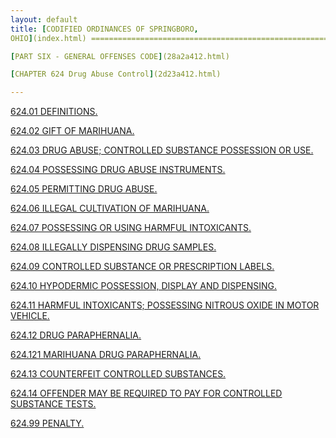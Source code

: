 ```yaml
---
layout: default 
title: [CODIFIED ORDINANCES OF SPRINGBORO,
OHIO](index.html) =====================================================

[PART SIX - GENERAL OFFENSES CODE](28a2a412.html)

[CHAPTER 624 Drug Abuse Control](2d23a412.html)

---
```


[624.01 DEFINITIONS.](2d3ea412.html)

[624.02 GIFT OF MARIHUANA.](2d92a412.html)

[624.03 DRUG ABUSE; CONTROLLED SUBSTANCE POSSESSION OR
USE.](2d9aa412.html)

[624.04 POSSESSING DRUG ABUSE INSTRUMENTS.](2db2a412.html)

[624.05 PERMITTING DRUG ABUSE.](2dbba412.html)

[624.06 ILLEGAL CULTIVATION OF MARIHUANA.](2dc7a412.html)

[624.07 POSSESSING OR USING HARMFUL INTOXICANTS.](2dd4a412.html)

[624.08 ILLEGALLY DISPENSING DRUG SAMPLES.](2ddca412.html)

[624.09 CONTROLLED SUBSTANCE OR PRESCRIPTION LABELS.](2de7a412.html)

[624.10 HYPODERMIC POSSESSION, DISPLAY AND DISPENSING.](2deca412.html)

[624.11 HARMFUL INTOXICANTS; POSSESSING NITROUS OXIDE IN MOTOR
VEHICLE.](2dfaa412.html)

[624.12 DRUG PARAPHERNALIA.](2e04a412.html)

[624.121 MARIHUANA DRUG PARAPHERNALIA.](2e33a412.html)

[624.13 COUNTERFEIT CONTROLLED SUBSTANCES.](2e42a412.html)

[624.14 OFFENDER MAY BE REQUIRED TO PAY FOR CONTROLLED SUBSTANCE
TESTS.](2e48a412.html)

[624.99 PENALTY.](2e4da412.html)
